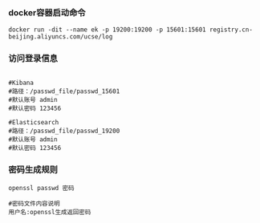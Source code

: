 ### docker容器启动命令

```shell
docker run -dit --name ek -p 19200:19200 -p 15601:15601 registry.cn-beijing.aliyuncs.com/ucse/log

```

### 访问登录信息

```shell

#Kibana
#路径：/passwd_file/passwd_15601
#默认账号 admin
#默认密码 123456

#Elasticsearch
#路径：/passwd_file/passwd_19200
#默认账号 admin
#默认密码 123456

```


### 密码生成规则

```shell
openssl passwd 密码

#密码文件内容说明
用户名:openssl生成返回密码

```